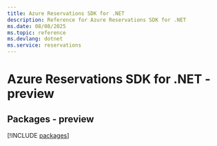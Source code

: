 ```yaml
---
title: Azure Reservations SDK for .NET
description: Reference for Azure Reservations SDK for .NET
ms.date: 08/08/2025
ms.topic: reference
ms.devlang: dotnet
ms.service: reservations
---
```

# Azure Reservations SDK for .NET - preview
## Packages - preview
[!INCLUDE [packages](reservations-index.md)]